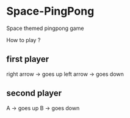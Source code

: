 # Space-PingPong
Space themed pingpong game

How to play ?

first player
-----------------
right arrow -> goes up
left arrow -> goes down

second player
-----------------
A -> goes up
B -> goes down
